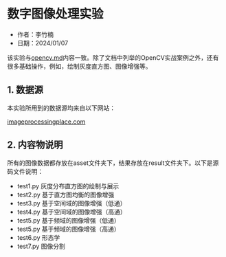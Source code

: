 
# 数字图像处理实验

- 作者：李竹楠
- 日期：2024/01/07

该实验与[opencv.md](docs/4/4.3/opencv.md)内容一致。除了文档中列举的OpenCV实战案例之外，还有很多基础操作，例如，绘制灰度直方图、图像增强等。

## 1. 数据源

本实验所用到的数据源均来自以下网站：

[imageprocessingplace.com](https://www.imageprocessingplace.com/root_files_V3/image_databases.html)

## 2. 内容物说明

所有的图像数据都存放在asset文件夹下，结果存放在result文件夹下。以下是源码文件说明：

- test1.py 灰度分布直方图的绘制与展示
- test2.py 基于直方图均衡的图像增强
- test3.py 基于空间域的图像增强（低通）
- test4.py 基于空间域的图像增强（高通）
- test5.py 基于频域的图像增强（低通）
- test5.py 基于频域的图像增强（高通）
- test6.py 形态学
- test7.py 图像分割